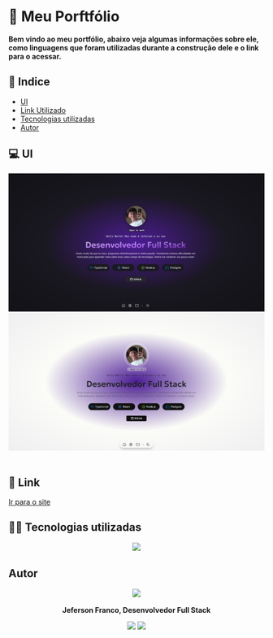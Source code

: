 # 📃 Meu Porftfólio

 <p> <b> Bem vindo ao meu portfólio, abaixo veja algumas informações sobre ele, como linguagens que foram utilizadas durante a construção dele e o link para o acessar. </b></p>

## 📌 Indice

- [UI](#UI)
- [Link Utilizado](#Como-rodar)
- [Tecnologias utilizadas](#Tecnologias-utilizadas)
- [Autor](#Autor)

## 💻 UI

<div align = "center">
    <img src = "./public/mainpage-black.png">
    <img src = "./public/mainpage-white.png">
</div>
<br>

## 🎈 Link

<a href="https://jefoliv.vercel.app"> Ir para o site </a>

## 👨‍💻 Tecnologias utilizadas

<div align = center>
<img src = "https://skillicons.dev/icons?i=ts,react,tailwind">
</div>

## Autor

<div align = center>
 <img src = "./assets/fotominhacircle.png" style = "width: 100px;">
 <p> <b> Jeferson Franco, Desenvolvedor Full Stack </b> </p> 
 <a style = "text-decoration: none;" href = "https://github.com/jefolidev"> <img src = "https://skillicons.dev/icons?i=linkedin" style = "width: 20px;"> </a>
 <a style = "text-decoration: none;" href = "https://www.linkedin.com/in/jeferson-franco-1349062b0/"> <img src = "https://skillicons.dev/icons?i=github&theme=light" style = "width: 20px;"> </a>
</div>
